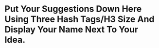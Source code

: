 # Put Your Suggestions Down Here Using Three Hash Tags/H3 Size And Display Your Name Next To Your Idea.
